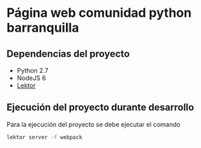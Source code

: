 # Página web comunidad python barranquilla

## Dependencias del proyecto

- Python 2.7
- NodeJS 6
- [Lektor](https://www.getlektor.com/)

## Ejecución del proyecto durante desarrollo

Para la ejecución del proyecto se debe ejecutar el comando

```bash
lektor server -f webpack
```
